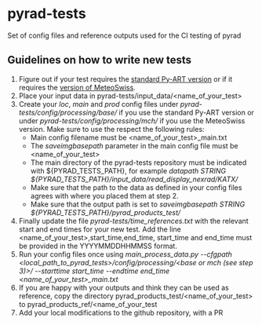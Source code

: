 # pyrad-tests
Set of config files and reference outputs used for the CI testing of pyrad

## Guidelines on how to write new tests

1. Figure out if your test requires the [standard Py-ART version](https://github.com/ARM-DOE/pyart) or if it requires the [version of MeteoSwiss](https://github.com/MeteoSwiss/pyart).
2. Place your input data in pyrad-tests/input_data/<name_of_your_test>
3. Create your *loc*, *main* and *prod* config files under *pyrad-tests/config/processing/base/* if you use the standard Py-ART version or under *pyrad-tests/config/processing/mch/* if you use the MeteoSwiss version. Make sure to use the respect the following rules:
    * Main config filename must be <name_of_your_test>_main.txt
    * The *saveimgbasepath* parameter in the main config file must be <name_of_your_test>
    * The main directory of the pyrad-tests repository must be indicated with ${PYRAD_TESTS_PATH}, for example *datapath STRING ${PYRAD_TESTS_PATH}/input_data/read_display_nexrad/KATX/*
    * Make sure that the path to the data as defined in your config files agrees with where you placed them at step 2.
    * Make sure that the output path is set to *saveimgbasepath STRING ${PYRAD_TESTS_PATH}/pyrad_products_test/*
4. Finally update the file *pyrad-tests/time_references.txt* with the relevant start and end times for your new test. Add the line <name_of_your_test>,start_time,end_time, start_time and end_time must be provided in the YYYYMMDDHHMMSS format.
5. Run your config files once using *main_process_data.py --cfgpath <local_path_to_pyrad_tests>/config/processing/<base or mch (see step 3)>/ --starttime start_time --endtime end_time <name_of_your_test>_main.txt*
6. If you are happy with your outputs and think they can be used as reference, copy the directory pyrad_products_test/<name_of_your_test> to pyrad_products_ref/<name_of_your_test
7. Add your local modifications to the github repository, with a PR
